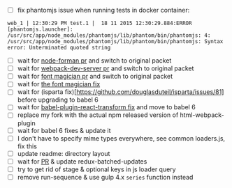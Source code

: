 - [ ] fix phantomjs issue when running tests in docker container:

```
web_1 | 12:30:29 PM test.1 |  18 11 2015 12:30:29.884:ERROR [phantomjs.launcher]: /usr/src/app/node_modules/phantomjs/lib/phantom/bin/phantomjs: 4: /usr/src/app/node_modules/phantomjs/lib/phantom/bin/phantomjs: Syntax error: Unterminated quoted string
```

- [ ] wait for [node-forman pr](https://github.com/strongloop/node-foreman/pull/84) and switch to original packet
- [ ] wait for [webpack-dev-server pr](https://github.com/webpack/webpack-dev-server/pull/236) and switch to original packet
- [ ] wait for [font magician pr](https://github.com/jonathantneal/postcss-font-magician/pull/7) and switch to original packet
- [ ] wait for [the font magician fix](https://github.com/jonathantneal/postcss-font-magician/issues/9)
- [ ] wait for (isparta fix)[https://github.com/douglasduteil/isparta/issues/81] before upgrading to babel 6
- [ ] wait for [babel-plugin-react-transform fix](https://github.com/gaearon/babel-plugin-react-transform/issues/46) and move to babel 6
- [ ] replace my fork with the actual npm released version of html-webpack-plugin
- [ ] wait for babel 6 fixes & update it
- [ ] I don't have to specify mime types everywhere, see common loaders.js, fix this
- [ ] update readme: directory layout
- [ ] wait for [PR](https://github.com/acdlite/redux-batched-updates/pull/3) & update redux-batched-updates
- [ ] try to get rid of stage & optional keys in js loader query
- [ ] remove run-sequence & use gulp 4.x `series` function instead
